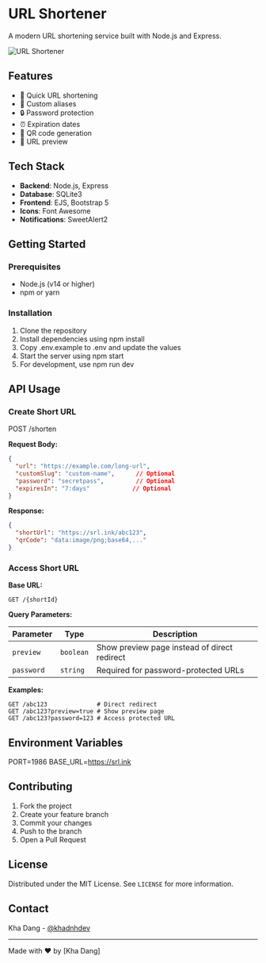 # URL Shortener

A modern URL shortening service built with Node.js and Express.

![URL Shortener](https://i.ibb.co/svf72rq/URL-Shortener-488cba09-76df-47e3-a400-4cf3d0a0f257-1.png)

## Features

- 🔗 Quick URL shortening
- 🎯 Custom aliases
- 🔒 Password protection
- ⏰ Expiration dates
- 📱 QR code generation
- 👀 URL preview

## Tech Stack

- **Backend**: Node.js, Express
- **Database**: SQLite3
- **Frontend**: EJS, Bootstrap 5
- **Icons**: Font Awesome
- **Notifications**: SweetAlert2

## Getting Started

### Prerequisites

- Node.js (v14 or higher)
- npm or yarn

### Installation

1. Clone the repository
2. Install dependencies using npm install
3. Copy .env.example to .env and update the values
4. Start the server using npm start
5. For development, use npm run dev

## API Usage

### Create Short URL

POST /shorten

**Request Body:**
```json
{
  "url": "https://example.com/long-url",
  "customSlug": "custom-name",      // Optional
  "password": "secretpass",         // Optional
  "expiresIn": "7:days"            // Optional
}
```

**Response:**
```json
{
  "shortUrl": "https://srl.ink/abc123",
  "qrCode": "data:image/png;base64,..."
}
```

### Access Short URL

**Base URL:**
```
GET /{shortId}
```

**Query Parameters:**

| Parameter | Type | Description |
|-----------|------|-------------|
| `preview` | `boolean` | Show preview page instead of direct redirect |
| `password` | `string` | Required for password-protected URLs |

**Examples:**
```
GET /abc123              # Direct redirect
GET /abc123?preview=true # Show preview page
GET /abc123?password=123 # Access protected URL
```

## Environment Variables

PORT=1986
BASE_URL=https://srl.ink

## Contributing

1. Fork the project
2. Create your feature branch
3. Commit your changes
4. Push to the branch
5. Open a Pull Request

## License

Distributed under the MIT License. See `LICENSE` for more information.

## Contact

Kha Dang - [@khadnhdev](https://www.linkedin.com/in/khadnh/)


---
Made with ❤️ by [Kha Dang]